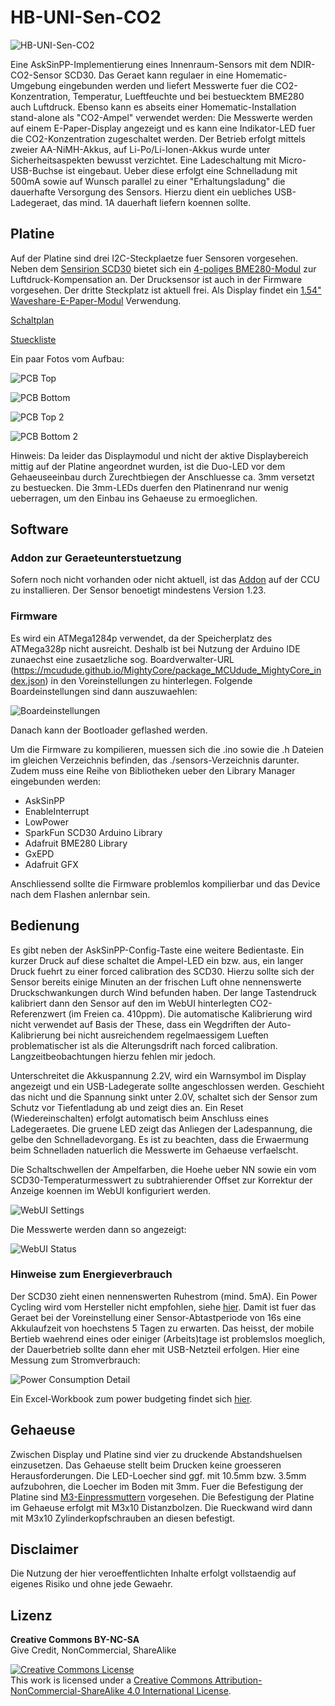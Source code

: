 # HB-UNI-Sen-CO2

![HB-UNI-Sen-CO2](https://github.com/HMSteve/HB-UNI-Sen-CO2/blob/main/Images/dev_front.jpg)

Eine AskSinPP-Implementierung eines Innenraum-Sensors mit dem NDIR-CO2-Sensor SCD30. Das Geraet kann regulaer in eine Homematic-Umgebung eingebunden werden und liefert Messwerte fuer die CO2-Konzentration, Temperatur, Lueftfeuchte und bei bestuecktem BME280 auch Luftdruck. Ebenso kann es abseits einer Homematic-Installation stand-alone als "CO2-Ampel" verwendet werden: Die Messwerte werden auf einem E-Paper-Display angezeigt und es kann eine Indikator-LED fuer die CO2-Konzentration zugeschaltet werden. Der Betrieb erfolgt mittels zweier AA-NiMH-Akkus, auf Li-Po/Li-Ionen-Akkus wurde unter Sicherheitsaspekten bewusst verzichtet. Eine Ladeschaltung mit Micro-USB-Buchse ist eingebaut. Ueber diese erfolgt eine Schnelladung mit 500mA sowie auf Wunsch parallel zu einer "Erhaltungsladung" die dauerhafte Versorgung des Sensors. Hierzu dient ein uebliches USB-Ladegeraet, das mind. 1A dauerhaft liefern koennen sollte.


## Platine

Auf der Platine sind drei I2C-Steckplaetze fuer Sensoren vorgesehen. Neben dem [Sensirion SCD30](https://www.sensirion.com/de/umweltsensoren/kohlendioxidsensor/kohlendioxidsensoren-co2/) bietet sich ein [4-poliges BME280-Modul](https://www.ebay.de/itm/BME280-Temperatur-Luftdruck-Feuchtigkeit-Sensor-I2C-1-8-5V-Modul/114603492524) zur Luftdruck-Kompensation an. Der Drucksensor ist auch in der Firmware vorgesehen. Der dritte Steckplatz ist aktuell frei.
Als Display findet ein [1.54" Waveshare-E-Paper-Modul](https://www.waveshare.com/1.54inch-e-Paper-Module.htm) Verwendung.

[Schaltplan](https://github.com/HMSteve/HB-UNI-Sen-CO2/blob/main/PCB/HB-Uni-Sen-CO2_Schematic.pdf)

[Stueckliste](https://github.com/HMSteve/HB-UNI-Sen-CO2/blob/main/PCB/HB_UNI_Sen_CO2_BOM.pdf)

Ein paar Fotos vom Aufbau:

![PCB Top](https://github.com/HMSteve/HB-UNI-Sen-CO2/blob/main/Images/pcb_top_1.jpg)

![PCB Bottom](https://github.com/HMSteve/HB-UNI-Sen-CO2/blob/main/Images/pcb_bot_1.jpg)

![PCB Top 2](https://github.com/HMSteve/HB-UNI-Sen-CO2/blob/main/Images/pcb_top_2.jpg)

![PCB Bottom 2](https://github.com/HMSteve/HB-UNI-Sen-CO2/blob/main/Images/pcb_bot_2.jpg)

Hinweis: Da leider das Displaymodul und nicht der aktive Displaybereich mittig auf der Platine angeordnet wurden, ist die Duo-LED vor dem Gehaeuseeinbau durch Zurechtbiegen der Anschluesse ca. 3mm versetzt zu bestuecken. Die 3mm-LEDs duerfen den Platinenrand nur wenig ueberragen, um den Einbau ins Gehaeuse zu ermoeglichen.


## Software

### Addon zur Geraeteunterstuetzung

Sofern noch nicht vorhanden oder nicht aktuell, ist das [Addon](https://github.com/HMSteve/SG-HB-Devices-Addon/raw/master/CCU_RM/sg-hb-devices-addon.tgz) auf der CCU zu installieren. Der Sensor benoetigt mindestens Version 1.23.

### Firmware

Es wird ein ATMega1284p verwendet, da der Speicherplatz des ATMega328p nicht ausreicht. Deshalb ist bei Nutzung der Arduino IDE zunaechst eine zusaetzliche sog. Boardverwalter-URL (https://mcudude.github.io/MightyCore/package_MCUdude_MightyCore_index.json) in den Voreinstellungen zu hinterlegen. Folgende Boardeinstellungen sind dann auszuwaehlen:

![Boardeinstellungen](https://github.com/HMSteve/HB-UNI-Sen-CO2/blob/main/Images/arduino_board_config.jpg)

Danach kann der Bootloader geflashed werden.

Um die Firmware zu kompilieren, muessen sich die .ino sowie die .h Dateien im gleichen Verzeichnis befinden, das ./sensors-Verzeichnis darunter. Zudem muss eine Reihe von Bibliotheken ueber den Library Manager eingebunden werden:
- AskSinPP
- EnableInterrupt
- LowPower
- SparkFun SCD30 Arduino Library
- Adafruit BME280 Library
- GxEPD
- Adafruit GFX

Anschliessend sollte die Firmware problemlos kompilierbar und das Device nach dem Flashen anlernbar sein.


## Bedienung

Es gibt neben der AskSinPP-Config-Taste eine weitere Bedientaste. Ein kurzer Druck auf diese schaltet die Ampel-LED ein bzw. aus, ein langer Druck fuehrt zu einer forced calibration des SCD30. Hierzu sollte sich der Sensor bereits einige Minuten an der frischen Luft ohne nennenswerte Druckschwankungen durch Wind befunden haben. Der lange Tastendruck kalibriert dann den Sensor auf den im WebUI hinterlegten CO2-Referenzwert (im Freien ca. 410ppm). Die automatische Kalibrierung wird nicht verwendet auf Basis der These, dass ein Wegdriften der Auto-Kalibrierung bei nicht ausreichendem regelmaessigem Lueften problematischer ist als die Alterungsdrift nach forced calibration. Langzeitbeobachtungen hierzu fehlen mir jedoch.

Unterschreitet die Akkuspannung 2.2V, wird ein Warnsymbol im Display angezeigt und ein USB-Ladegerate sollte angeschlossen werden. Geschieht das nicht und die Spannung sinkt unter 2.0V, schaltet sich der Sensor zum Schutz vor Tiefentladung ab und zeigt dies an. Ein Reset (Wiedereinschalten) erfolgt automatisch beim Anschluss eines Ladegeraetes. Die gruene LED zeigt das Anliegen der Ladespannung, die gelbe den Schnelladevorgang. Es ist zu beachten, dass die Erwaermung beim Schnelladen natuerlich die Messwerte im Gehaeuse verfaelscht.

Die Schaltschwellen der Ampelfarben, die Hoehe ueber NN sowie ein vom SCD30-Temperaturmesswert zu subtrahierender Offset zur Korrektur der Anzeige koennen im WebUI konfiguriert werden.

![WebUI Settings](https://github.com/HMSteve/HB-UNI-Sen-CO2/blob/main/Images/webui_settings.jpg)

Die Messwerte werden dann so angezeigt:

![WebUI Status](https://github.com/HMSteve/HB-UNI-Sen-CO2/blob/main/Images/webui_status.jpg)

### Hinweise zum Energieverbrauch

Der SCD30 zieht einen nennenswerten Ruhestrom (mind. 5mA). Ein Power Cycling wird vom Hersteller nicht empfohlen, siehe [hier](https://github.com/HMSteve/HB-UNI-Sen-CO2/blob/main/Addl/CD_AN_SCD30_Low_Power_Mode_D2.pdf).
Damit ist fuer das Geraet bei der Voreinstellung einer Sensor-Abtastperiode von 16s eine Akkulaufzeit von hoechstens 5 Tagen zu erwarten. Das heisst, der mobile Bertieb waehrend eines oder einiger (Arbeits)tage ist problemslos moeglich, der Dauerbetrieb sollte dann eher mit USB-Netzteil erfolgen.
Hier eine Messung zum Stromverbrauch:

![Power Consumption Detail](https://github.com/HMSteve/HB-UNI-Sen-CO2/blob/main/Images/power_consumption_detail.jpg)

Ein Excel-Workbook zum power budgeting findet sich [hier](https://github.com/HMSteve/HB-UNI-Sen-CO2/blob/main/Addl/BatteryBudgeting.xlsx).


## Gehaeuse

Zwischen Display und Platine sind vier zu druckende Abstandshuelsen einzusetzen. Das Gehaeuse stellt beim Drucken keine groesseren Herausforderungen. Die LED-Loecher sind ggf. mit 10.5mm bzw. 3.5mm aufzubohren, die Loecher im Boden mit 3mm.
Fuer die Befestigung der Platine sind [M3-Einpressmuttern](https://www.amazon.de/dp/B08BCRZZS3) vorgesehen. Die Befestigung der Platine im Gehaeuse erfolgt mit M3x10 Distanzbolzen. Die Rueckwand wird dann mit M3x10 Zylinderkopfschrauben an diesen befestigt.


## Disclaimer

Die Nutzung der hier veroeffentlichten Inhalte erfolgt vollstaendig auf eigenes Risiko und ohne jede Gewaehr.


## Lizenz

**Creative Commons BY-NC-SA**<br>
Give Credit, NonCommercial, ShareAlike

<a rel="license" href="http://creativecommons.org/licenses/by-nc-sa/4.0/"><img alt="Creative Commons License" style="border-width:0" src="https://i.creativecommons.org/l/by-nc-sa/4.0/88x31.png" /></a><br />This work is licensed under a <a rel="license" href="http://creativecommons.org/licenses/by-nc-sa/4.0/">Creative Commons Attribution-NonCommercial-ShareAlike 4.0 International License</a>.

